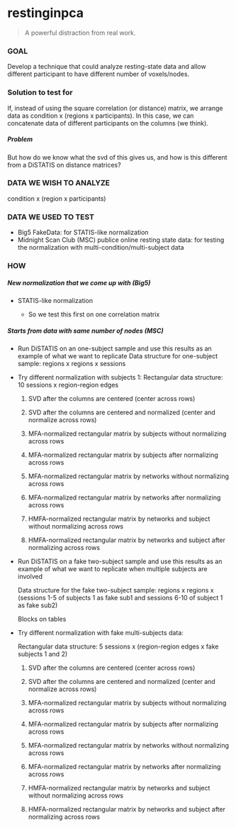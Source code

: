 # restinginpca

> A powerful distraction from real work.

### GOAL
Develop a technique that could analyze resting-state data and allow different participant to have different number of voxels/nodes.

### Solution to test for
If, instead of using the square correlation (or distance) matrix, we arrange data as condition x (regions x participants). In this case, we can concatenate data of different participants on the columns (we think).
##### Problem
But how do we know what the svd of this gives us, and how is this different from a DiSTATIS on distance matrices? 

### DATA WE WISH TO ANALYZE
condition x (region x participants)

### DATA WE USED TO TEST
+ Big5 FakeData: for STATIS-like normalization
+ Midnight Scan Club (MSC) publice online resting state data: for testing the normalization with multi-condition/multi-subject data

### HOW
##### New normalization that we come up with (Big5)
+ STATIS-like normalization

  + So we test this first on one correlation matrix

##### Starts from data with same number of nodes (MSC)
+ Run DiSTATIS on an one-subject sample and use this results as an example of what we want to replicate
  Data structure for one-subject sample: regions x regions x sessions
+ Try different normalization with subjects 1:
  Rectangular data structure: 10 sessions x region-region edges

  1. SVD after the columns are centered (center across rows)

  2. SVD after the columns are centered and normalized (center and normalize across rows)

  3. MFA-normalized rectangular matrix by subjects without normalizing across rows

  4. MFA-normalized rectangular matrix by subjects after normalizing across rows

  5. MFA-normalized rectangular matrix by networks without normalizing across rows

  6. MFA-normalized rectangular matrix by networks after normalizing across rows

  7. HMFA-normalized rectangular matrix by networks and subject without normalizing across rows

  8. HMFA-normalized rectangular matrix by networks and subject after normalizing across rows

+ Run DiSTATIS on a fake two-subject sample and use this results as an example of what we want to replicate when multiple subjects are involved

  Data structure for the fake two-subject sample: regions x regions x (sessions 1-5 of subjects 1 as fake sub1 and sessions 6-10 of subject 1 as fake sub2)

  Blocks on tables

+ Try different normalization with fake multi-subjects data:

  Rectangular data structure: 5 sessions x (region-region edges x fake subjects 1 and 2)

  1. SVD after the columns are centered (center across rows)

  2. SVD after the columns are centered and normalized (center and normalize across rows)

  3. MFA-normalized rectangular matrix by subjects without normalizing across rows

  4. MFA-normalized rectangular matrix by subjects after normalizing across rows

  5. MFA-normalized rectangular matrix by networks without normalizing across rows

  6. MFA-normalized rectangular matrix by networks after normalizing across rows

  7. HMFA-normalized rectangular matrix by networks and subject without normalizing across rows

  8. HMFA-normalized rectangular matrix by networks and subject after normalizing across rows
